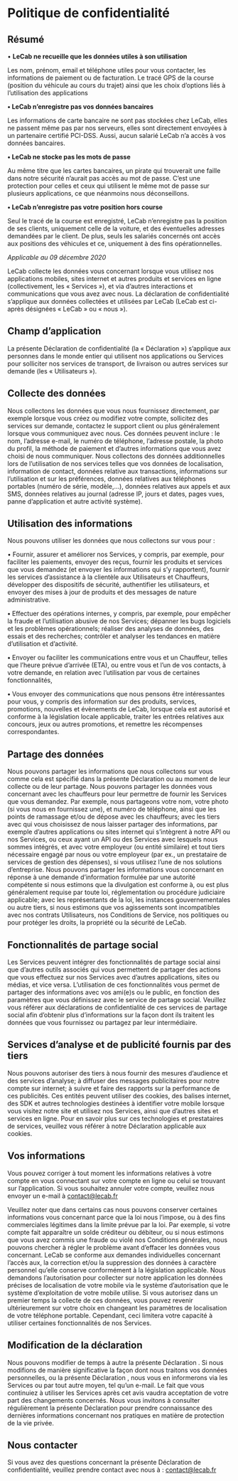 Politique de confidentialité
============================

Résumé
------

• **LeCab ne recueille que les données utiles à son utilisation**

Les nom, prénom, email et téléphone utiles pour vous contacter, les informations de paiement ou de facturation. Le tracé GPS de la course (position du véhicule au cours du trajet) ainsi que les choix d’options liés à l’utilisation des applications

**• LeCab n’enregistre pas vos données bancaires**

Les informations de carte bancaire ne sont pas stockées chez LeCab, elles ne passent même pas par nos serveurs, elles sont directement envoyées à un partenaire certifié PCI-DSS. Aussi, aucun salarié LeCab n’a accès à vos données bancaires.

**• LeCab ne stocke pas les mots de passe**

Au même titre que les cartes bancaires, un pirate qui trouverait une faille dans notre sécurité n’aurait pas accès au mot de passe. C’est une protection pour celles et ceux qui utilisent le même mot de passe sur plusieurs applications, ce que néanmoins nous déconseillons. 

**• LeCab n’enregistre pas votre position hors course**

Seul le tracé de la course est enregistré, LeCab n’enregistre pas la position de ses clients, uniquement celle de la voiture, et des éventuelles adresses demandées par le client. De plus, seuls les salariés concernés ont accès aux positions des véhicules et ce, uniquement à des fins opérationnelles. 

_Applicable au 09 décembre 2020_

LeCab collecte les données vous concernant lorsque vous utilisez nos applications mobiles, sites internet et autres produits et services en ligne (collectivement, les « Services »), et via d’autres interactions et communications que vous avez avec nous. La déclaration de confidentialité s’applique aux données collectées et utilisées par LeCab (LeCab est ci-après désignées « LeCab » ou « nous »).

Champ d’application
-------------------

La présente Déclaration de confidentialité (la « Déclaration ») s’applique aux personnes dans le monde entier qui utilisent nos applications ou Services pour solliciter nos services de transport, de livraison ou autres services sur demande (les « Utilisateurs »). 

Collecte des données
--------------------

Nous collectons les données que vous nous fournissez directement, par exemple lorsque vous créez ou modifiez votre compte, sollicitez des services sur demande, contactez le support client ou plus généralement lorsque vous communiquez avec nous. Ces données peuvent inclure : le nom, l’adresse e-mail, le numéro de téléphone, l’adresse postale, la photo du profil, la méthode de paiement et d’autres informations que vous avez choisi de nous communiquer. Nous collectons des données additionnelles lors de l’utilisation de nos services telles que vos données de localisation, information de contact, données relative aux transactions, informations sur l’utilisation et sur les préférences, données relatives aux téléphones portables (numéro de série, modèle,…), données relatives aux appels et aux SMS, données relatives au journal (adresse IP, jours et dates, pages vues, panne d’application et autre activité système).

Utilisation des informations
----------------------------

Nous pouvons utiliser les données que nous collectons sur vous pour :

• Fournir, assurer et améliorer nos Services, y compris, par exemple, pour faciliter les paiements, envoyer des reçus, fournir les produits et services que vous demandez (et envoyer les informations qui s’y rapportent), fournir les services d’assistance à la clientèle aux Utilisateurs et Chauffeurs, développer des dispositifs de sécurité, authentifier les utilisateurs, et envoyer des mises à jour de produits et des messages de nature administrative.

**•** Effectuer des opérations internes, y compris, par exemple, pour empêcher la fraude et l’utilisation abusive de nos Services; dépanner les bugs logiciels et les problèmes opérationnels; réaliser des analyses de données, des essais et des recherches; contrôler et analyser les tendances en matière d’utilisation et d’activité.

**•** Envoyer ou faciliter les communications entre vous et un Chauffeur, telles que l’heure prévue d’arrivée (ETA), ou entre vous et l’un de vos contacts, à votre demande, en relation avec l’utilisation par vous de certaines fonctionnalités,

**•** Vous envoyer des communications que nous pensons être intéressantes pour vous, y compris des information sur des produits, services, promotions, nouvelles et évènements de LeCab, lorsque cela est autorisé et conforme à la législation locale applicable, traiter les entrées relatives aux concours, jeux ou autres promotions, et remettre les récompenses correspondantes. 

Partage des données
-------------------

Nous pouvons partager les informations que nous collectons sur vous comme cela est spécifié dans la présente Déclaration ou au moment de leur collecte ou de leur partage. Nous pouvons partager les données vous concernant avec les chauffeurs pour leur permettre de fournir les Services que vous demandez. Par exemple, nous partageons votre nom, votre photo (si vous nous en fournissez une), et numéro de téléphone, ainsi que les points de ramassage et/ou de dépose avec les chauffeurs; avec les tiers avec qui vous choisissez de nous laisser partager des informations, par exemple d’autres applications ou sites internet qui s’intègrent à notre API ou nos Services, ou ceux ayant un API ou des Services avec lesquels nous sommes intégrés, et avec votre employeur (ou entité similaire) et tout tiers nécessaire engagé par nous ou votre employeur (par ex., un prestataire de services de gestion des dépenses), si vous utilisez l’une de nos solutions d’entreprise. Nous pouvons partager les informations vous concernant en réponse à une demande d’information formulée par une autorité compétente si nous estimons que la divulgation est conforme à, ou est plus généralement requise par toute loi, réglementation ou procédure judiciaire applicable; avec les représentants de la loi, les instances gouvernementales ou autre tiers, si nous estimons que vos agissements sont incompatibles avec nos contrats Utilisateurs, nos Conditions de Service, nos politiques ou pour protéger les droits, la propriété ou la sécurité de LeCab.

Fonctionnalités de partage social
---------------------------------

Les Services peuvent intégrer des fonctionnalités de partage social ainsi que d’autres outils associés qui vous permettent de partager des actions que vous effectuez sur nos Services avec d’autres applications, sites ou médias, et vice versa. L’utilisation de ces fonctionnalités vous permet de partager des informations avec vos ami(e)s ou le public, en fonction des paramètres que vous définissez avec le service de partage social. Veuillez vous référer aux déclarations de confidentialité de ces services de partage social afin d’obtenir plus d’informations sur la façon dont ils traitent les données que vous fournissez ou partagez par leur intermédiaire.

Services d’analyse et de publicité fournis par des tiers
--------------------------------------------------------

Nous pouvons autoriser des tiers à nous fournir des mesures d’audience et des services d’analyse; à diffuser des messages publicitaires pour notre compte sur internet; à suivre et faire des rapports sur la performance de ces publicités. Ces entités peuvent utiliser des cookies, des balises internet, des SDK et autres technologies destinées à identifier votre mobile lorsque vous visitez notre site et utilisez nos Services, ainsi que d’autres sites et services en ligne. Pour en savoir plus sur ces technologies et prestataires de services, veuillez vous référer à notre Déclaration applicable aux cookies.

Vos informations
----------------

Vous pouvez corriger à tout moment les informations relatives à votre compte en vous connectant sur votre compte en ligne ou celui se trouvant sur l’application. Si vous souhaitez annuler votre compte, veuillez nous envoyer un e-mail à [contact@lecab.fr](mailto:contact@snapcar.com) 

Veuillez noter que dans certains cas nous pouvons conserver certaines informations vous concernant parce que la loi nous l’impose, ou à des fins commerciales légitimes dans la limite prévue par la loi. Par exemple, si votre compte fait apparaître un solde créditeur ou débiteur, ou si nous estimons que vous avez commis une fraude ou violé nos Conditions générales, nous pouvons chercher à régler le problème avant d’effacer les données vous concernant. LeCab se conforme aux demandes individuelles concernant l’accès aux, la correction et/ou la suppression des données à caractère personnel qu’elle conserve conformément à la législation applicable. Nous demandons l’autorisation pour collecter sur notre application les données précises de localisation de votre mobile via le système d’autorisation que le système d’exploitation de votre mobile utilise. Si vous autorisez dans un premier temps la collecte de ces données, vous pouvez revenir ultérieurement sur votre choix en changeant les paramètres de localisation de votre téléphone portable. Cependant, ceci limitera votre capacité à utiliser certaines fonctionnalités de nos Services. 

Modification de la déclaration
------------------------------

Nous pouvons modifier de temps à autre la présente Déclaration . Si nous modifions de manière significative la façon dont nous traitons vos données personnelles, ou la présente Déclaration , nous vous en informerons via les Services ou par tout autre moyen, tel qu’un e-mail. Le fait que vous continuiez à utiliser les Services après cet avis vaudra acceptation de votre part des changements concernés. Nous vous invitons à consulter régulièrement la présente Déclaration pour prendre connaissance des dernières informations concernant nos pratiques en matière de protection de la vie privée.

Nous contacter
--------------

Si vous avez des questions concernant la présente Déclaration de confidentialité, veuillez prendre contact avec nous à : [contact@lecab.fr](mailto:contact@snapcar.com)